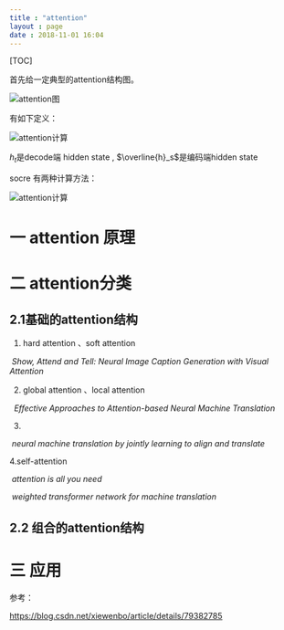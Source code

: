 ```yaml
---
title : "attention"
layout : page
date : 2018-11-01 16:04
---
```


[TOC]

首先给一定典型的attention结构图。

<img src="/wiki/static/images/attention.png" alt="attention图" />

有如下定义：

<img src="/wiki/static/images/attention_equation_0.jpg" alt="attention计算" />

$h_t$是decode端 hidden state , $\overline{h}_s$是编码端hidden state

socre 有两种计算方法：

<img src="/wiki/static/images/attention_equation_1.jpg" alt="attention计算" />



# 一  attention 原理





# 二 attention分类





## 2.1基础的attention结构

1. hard attention 、soft attention

​    *Show, Attend and Tell: Neural Image Caption Generation with Visual Attention*



2. global attention 、local attention

​     *Effective Approaches to Attention-based Neural Machine Translation*

  



3. 

​           *neural machine translation by jointly learning to align and translate*

 4.self-attention

​         *attention is all you need*

​         *weighted transformer network for machine translation*



## 2.2 组合的attention结构





# 三 应用





参考：

https://blog.csdn.net/xiewenbo/article/details/79382785

